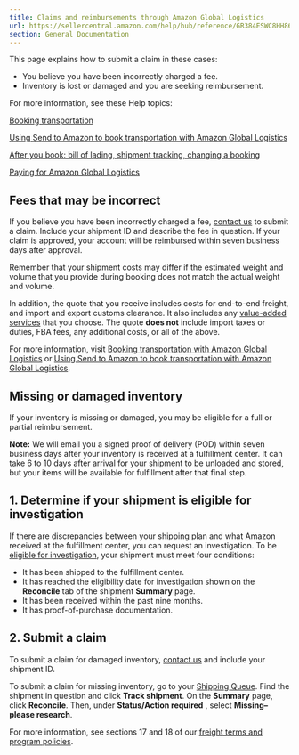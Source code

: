 ```yaml
---
title: Claims and reimbursements through Amazon Global Logistics
url: https://sellercentral.amazon.com/help/hub/reference/GR384ESWC8HH8667
section: General Documentation
---
```


This page explains how to submit a claim in these cases:

  * You believe you have been incorrectly charged a fee.
  * Inventory is lost or damaged and you are seeking reimbursement.

For more information, see these Help topics:

[Booking transportation](/gp/help/G5NQMLZ7E6UBPVNE)

[Using Send to Amazon to book transportation with Amazon Global
Logistics](/gp/help/GV6DMTQ3AKGYUWWN)

[After you book: bill of lading, shipment tracking, changing a
booking](/gp/help/GH34CM95UF7CCXKM)

[Paying for Amazon Global Logistics](/gp/help/GZJ4B4HXDUEWP4PC)

## Fees that may be incorrect

If you believe you have been incorrectly charged a fee, [contact
us](/help/hub/support/SOA_AGSS_PaymentsInvoicingClaims) to submit a claim.
Include your shipment ID and describe the fee in question. If your claim is
approved, your account will be reimbursed within seven business days after
approval.

Remember that your shipment costs may differ if the estimated weight and
volume that you provide during booking does not match the actual weight and
volume.

In addition, the quote that you receive includes costs for end-to-end freight,
and import and export customs clearance. It also includes any [value-added
services](/gp/help/G4R925S74NFMCLXA) that you choose. The quote **does not**
include import taxes or duties, FBA fees, any additional costs, or all of the
above.

For more information, visit [Booking transportation with Amazon Global
Logistics](/gp/help/G5NQMLZ7E6UBPVNE) or [Using Send to Amazon to book
transportation with Amazon Global Logistics](/gp/help/GV6DMTQ3AKGYUWWN).

## Missing or damaged inventory

If your inventory is missing or damaged, you may be eligible for a full or
partial reimbursement.

**Note:** We will email you a signed proof of delivery (POD) within seven
business days after your inventory is received at a fulfillment center. It can
take 6 to 10 days after arrival for your shipment to be unloaded and stored,
but your items will be available for fulfillment after that final step.

## 1\. Determine if your shipment is eligible for investigation

If there are discrepancies between your shipping plan and what Amazon received
at the fulfillment center, you can request an investigation. To be [eligible
for investigation](/gp/help/201214140), your shipment must meet four
conditions:

  * It has been shipped to the fulfillment center.
  * It has reached the eligibility date for investigation shown on the **Reconcile** tab of the shipment **Summary** page.
  * It has been received within the past nine months.
  * It has proof-of-purchase documentation.

## 2\. Submit a claim

To submit a claim for damaged inventory, [contact
us](/help/hub/support/SOA_AGSS_PaymentsInvoicingClaims) and include your
shipment ID.

To submit a claim for missing inventory, go to your [Shipping
Queue](/gp/fba/inbound-queue/index.html/ref=pt_xx_cont_fbashipq). Find the
shipment in question and click **Track shipment**. On the **Summary** page,
click **Reconcile**. Then, under **Status/Action required** , select
**Missing–please research**.

For more information, see sections 17 and 18 of our [freight terms and program
policies](/gp/help/G5N72FX7B37YJ3AT).

